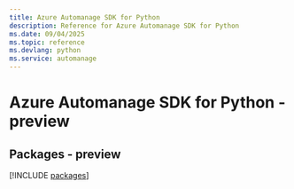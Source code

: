 ```yaml
---
title: Azure Automanage SDK for Python
description: Reference for Azure Automanage SDK for Python
ms.date: 09/04/2025
ms.topic: reference
ms.devlang: python
ms.service: automanage
---
```

# Azure Automanage SDK for Python - preview
## Packages - preview
[!INCLUDE [packages](automanage-index.md)]